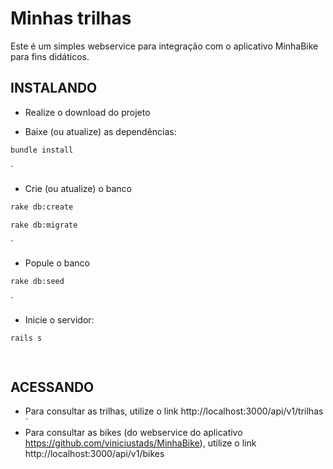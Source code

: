 # Minhas trilhas

Este é um simples webservice para integração com o aplicativo MinhaBike para fins didáticos.

## INSTALANDO

* Realize o download do projeto

* Baixe (ou atualize) as dependências:
```bash
bundle install
```
`
* Crie (ou atualize) o banco
```bash
rake db:create
```
```bash
rake db:migrate
```
`
* Popule o banco
```bash
rake db:seed
```
`
* Inicie o servidor:
```bash
rails s
```
`
`
## ACESSANDO

* Para consultar as trilhas, utilize o link
http://localhost:3000/api/v1/trilhas
`
* Para consultar as bikes (do webservice do aplicativo https://github.com/viniciustads/MinhaBike), utilize o link
http://localhost:3000/api/v1/bikes
